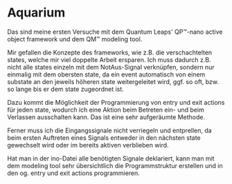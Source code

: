 # Aquarium

Das sind meine ersten Versuche mit dem Quantum Leaps' QP™-nano active object framework und dem QM™ modeling tool.

Mir gefallen die Konzepte des frameworks, wie z.B. die verschachtelten states, welche mir viel doppelte Arbeit ersparen. Ich muss dadurch z.B. nicht alle states einzeln mit dem NotAus-Signal verknüpfen, sondern nur einmalig mit dem obersten state, da ein event automatisch von einem substate an den jeweils höheren state weitergeleitet wird, ggf. so oft, bzw. so lange bis er dem state zugeordnet ist.

Dazu kommt die Möglichkeit der Programmierung von entry und exit actions für jeden state, wodurch ich eine Aktion beim Betreten ein- und beim Verlassen ausschalten kann. Das ist eine sehr aufgeräumte Methode.

Ferner muss ich die Eingangssignale nicht verriegeln und entprellen, da beim ersten Auftreten eines Signals entweder in den nächsten state gewechselt wird oder im bereits aktiven verblieben wird.

Hat man in der ino-Datei alle benötigten Signale deklariert, kann man mit dem modeling tool sehr übersichtlich die Programmstruktur erstellen und in den og. entry und exit actions programmieren.
